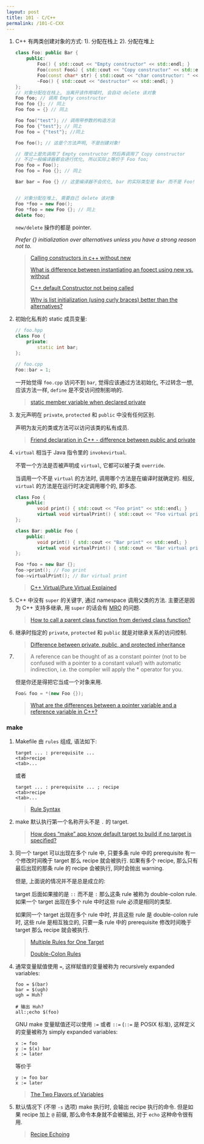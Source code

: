 ```yaml
---
layout: post
title: 101 - C/C++
permalink: /101-C-CXX
---
```


1. C++ 有两类创建对象的方式: 1). 分配在栈上 2). 分配在堆上

    ``` c++
    class Foo: public Bar {
        public:
            Foo() { std::cout << "Empty constructor" << std::endl; }
            Foo(const Foo&) { std::cout << "Copy constructor" << std::endl; }
            Foo(const char* str) { std::cout << "char constructor: " << str << std::endl; }
            ~Foo() { std::cout << "destructor" << std::endl; }
    };
    // 对象分配在在栈上, 当离开该作用域时, 会自动 delete 该对象
    Foo foo; // 调用 Empty constructor
    Foo foo {}; // 同上
    Foo foo = {} // 同上

    Foo foo("test"); // 调用带参数的构造方法
    Foo foo {"test"}; // 同上
    Foo foo = {"test"}; //同上

    Foo foo(); // 这是个方法声明, 不是创建对象!

    // 理论上是先调用了 Empty constructor 然后再调用了 Copy constructor
    // 不过一般编译器都会进行优化, 所以实际上等价于 Foo foo;
    Foo foo = Foo();
    Foo foo = Foo {}; // 同上

    Bar bar = Foo {} // 这里编译器不会优化, bar 的实际类型是 Bar 而不是 Foo!


    // 对象分配在堆上, 需要自己 delete 该对象
    Foo *foo = new Foo();
    Foo *foo = new Foo {}; // 同上
    delete foo;
    ```

    `new/delete` 操作的都是 pointer.

    *Prefer {} initialization over alternatives unless you have a strong reason not to.*

    > [Calling constructors in c++ without new](https://stackoverflow.com/questions/2722879)
    >
    > [What is difference between instantiating an fooect using new vs. without](https://stackoverflow.com/a/3674059/2408447)
    >
    > [C++ default Constructor not being called](https://stackoverflow.com/questions/19615659)
    >
    > [Why is list initialization (using curly braces) better than the alternatives?](https://stackoverflow.com/questions/18222926)

2. 初始化私有的 static 成员变量:

    ``` c++
    // foo.hpp
    class Foo {
        private:
            static int bar;
    };

    // foo.cpp
    Foo::bar = 1;
    ```

     一开始觉得 `foo.cpp` 访问不到 `bar`, 觉得应该通过方法初始化,
     不过转念一想, 应该方法一样, `define` 是不受访问控制影响的.

     > [static member variable when declared private](https://stackoverflow.com/questions/7857989)

3. 友元声明在 `private`, `protected` 和 `public` 中没有任何区别.

    声明为友元的类或方法可以访问该类的私有成员.

    > [Friend declaration in C++ - difference between public and private](https://stackoverflow.com/a/6407710/2408447)

4. `virtual` 相当于 Java 指令里的 `invokevirtual`.

    不管一个方法是否被声明成 `virtual`, 它都可以被子类 `override`.

    当调用一个不是 `virtual` 的方法时, 调用哪个方法是在编译时就确定的. 
    相反, `virtual` 的方法是在运行时决定调用哪个的, 即多态.

    ``` c++
    class Foo {
        public:
            void print() { std::cout << "Foo print" << std::endl; }
            virtual void virtualPrint() { std::cout << "Foo virtual print" << std::endl; }
    };

    class Bar: public Foo {
        public:
            void print() { std::cout << "Bar print" << std::endl; }
            virtual void virtualPrint() { std::cout << "Bar virtual print" << std::endl; }
    };

    Foo *foo = new Bar {};
    foo->print(); // Foo print
    foo->virtualPrint(); // Bar virtual print
    ```

    > [C++ Virtual/Pure Virtual Explained](https://stackoverflow.com/a/1307867/2408447)

5. C++ 中没有 `super` 的关键字, 通过 namespace 调用父类的方法. 
    主要还是因为 C++ 支持多继承, 
    用 `super` 的话会有 [MRO](http://yoncise.com/2013/08/27/Python-Method-Resolution-Order/) 的问题.

    > [How to call a parent class function from derived class function?](https://stackoverflow.com/a/357312/2408447)

6. 继承时指定的 `private`, `protected` 和 `public` 就是对继承关系的访问控制.

    > [Difference between private, public, and protected inheritance](https://stackoverflow.com/questions/860339)

7. > A reference can be thought of as a constant pointer
    > (not to be confused with a pointer to a constant value!) with automatic indirection,
    > i.e. the compiler will apply the * operator for you.
    
    但是你还是得把它当成一个对象来用.

    ``` c++
    Foo& foo = *(new Foo {});
    ```

    > [What are the differences between a pointer variable and a reference variable in C++?](https://stackoverflow.com/a/596750/2408447)


### make

1. Makefile 由 `rules` 组成, 语法如下:
    
    ```
    target ... : prerequisite ... 
    <tab>recipe
    <tab>...
    ```

    或者

    ```
    target ... : prerequisite ... ; recipe
    <tab>recipe
    <tab>...
    ```

    > [Rule Syntax](https://www.gnu.org/software/make/manual/html_node/Rule-Syntax.html)

2. make 默认执行第一个名称开头不是 `.` 的 target.

    > [How does “make” app know default target to build if no target is specified?](https://stackoverflow.com/questions/2057689)

3. 同一个 target 可以出现在多个 rule 中, 只要多条 rule 中的 prerequisite 有一个修改时间晚于 target
    那么 recipe 就会被执行. 如果有多个 recipe, 那么只有最后出现的那条 rule 的 recipe 会被执行, 同时会抛出 warning.

    但是, 上面说的情况并不是总是成立的:
    
    target 后面如果接的是 `::` 而不是 `:` 那么这条 rule 被称为 double-colon rule.
    如果一个 target 出现在多个 rule 中时这些 rule 必须是相同的类型.

    如果同一个 target 出现在多个 rule 中时, 并且这些 rule 是 double-colon rule 时,
    这些 rule 是相互独立的, 只要一条 rule 中的 prerequisite 修改时间晚于 target 那么 recipe 就会被执行.

    > [Multiple Rules for One Target](https://www.gnu.org/software/make/manual/html_node/Multiple-Rules.html)
    >
    > [Double-Colon Rules](https://www.gnu.org/software/make/manual/html_node/Double_002dColon.html)

4. 通常变量赋值使用 `=`, 这样赋值的变量被称为 recursively expanded variables:

    ``` make
    foo = $(bar)
    bar = $(ugh)
    ugh = Huh?

    # 输出 Huh?
    all:;echo $(foo)
    ```

    GNU make 变量赋值还可以使用 `:=` 或者 `::=` (`::=` 是 POSIX 标准), 这样定义的变量被称为 simply expanded variables:

    ```
    x := foo
    y := $(x) bar
    x := later
    ```

    等价于

    ```
    y := foo bar
    x := later
    ```

    > [The Two Flavors of Variables](https://www.gnu.org/software/make/manual/html_node/Flavors.html)

5. 默认情况下 (不带 `-s` 选项) make 执行时, 会输出 recipe 执行的命令. 
    但是如果 recipe 加上 `@` 前缀, 那么命令本身就不会被输出, 对于 `echo` 这种命令很有用.

    > [Recipe Echoing](https://www.gnu.org/software/make/manual/html_node/Echoing.html)
